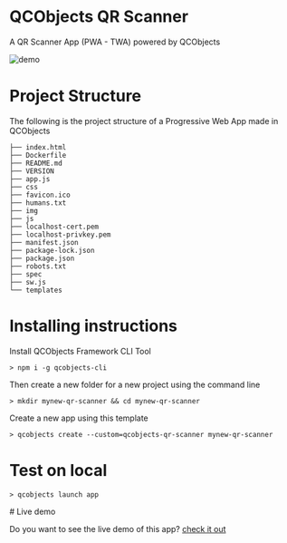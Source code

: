 # QCObjects QR Scanner

A QR Scanner App (PWA - TWA) powered by QCObjects

![demo](img/qcobjects-live-demo-qr-scanner.gif)

# Project Structure

The following is the project structure of a Progressive Web App made in QCObjects

```shell
├── index.html
├── Dockerfile
├── README.md
├── VERSION
├── app.js
├── css
├── favicon.ico
├── humans.txt
├── img
├── js
├── localhost-cert.pem
├── localhost-privkey.pem
├── manifest.json
├── package-lock.json
├── package.json
├── robots.txt
├── spec
├── sw.js
└── templates
```

# Installing instructions

Install QCObjects Framework CLI Tool

```shell
> npm i -g qcobjects-cli
```

Then create a new folder for a new project using the command line

```shell
> mkdir mynew-qr-scanner && cd mynew-qr-scanner
```

Create a new app using this template

```shell
> qcobjects create --custom=qcobjects-qr-scanner mynew-qr-scanner
```

# Test on local

```shell
> qcobjects launch app 
```

# Live demo

Do you want to see the live demo of this app? [check it out](https://quickcorp-demos.gitlab.io/qcobjects-qr-demo/)
